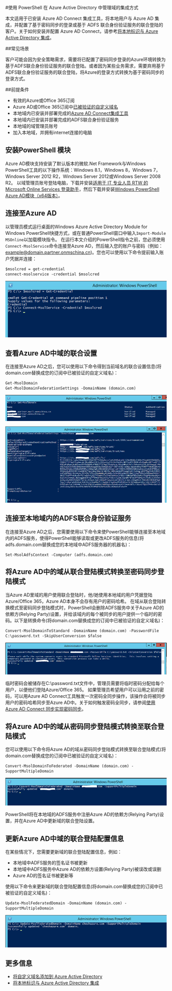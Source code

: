 
<properties 
	pageTitle="使用 PowerShell 在 Azure Active Directory 中管理域的集成方式" 
	description="" 
	services="Active Directory" 
	documentationCenter="" 
	authors=""
	manager="" 
	editor=""/>
<tags 
	ms.service="active-directory-aog"
	ms.date="" 
	wacn.date="08/31/2016"/>
#使用 PowerShell 在 Azure Active Directory 中管理域的集成方式

本文适用于已安装 Azure AD Connect 集成工具，将本地用户与 Azure AD 集成，并配置了基于密码同步的登录或基于 ADFS 联合身份验证服务的联合登陆的客户。关于如何安装并配置 Azure AD Connect，请参考[将本地标识与 Azure Active Directory 集成](https://www.azure.cn/documentation/articles/active-directory-aadconnect/#install-azure-ad-connect)。

##常见场景

客户可能会因为安全策略需求，需要将已配置了密码同步登录的Azure环境转换为基于ADFS联合身份验证服务的联合登陆。或者因为某些业务需求，需要弃用基于ADFS联合身份验证服务的联合登陆，将Azure的登录方式转换为基于密码同步的登录方式。

##前提条件

- 有效的Azure或Office 365订阅
- Azure AD或Office 365订阅中[已被验证的自定义域名](https://www.azure.cn/documentation/articles/active-directory-add-domain/)
- 本地域内已安装并部署完成的[Azure AD Connect集成工具](https://www.azure.cn/documentation/articles/active-directory-aadconnect/)
- 本地域内已安装并部署完成的ADFS联合身份验证服务
- 本地域的域管理员账号
- 加入本地域，并拥有internet连接的电脑

## 安装PowerShell 模块

Azure AD模块支持安装了默认版本的微软.Net Framework与Windows PowerShell工具的以下操作系统：Windows 8.1，Windows 8，Windows 7，Windows Server 2012 R2，Windows Server 2012或Windows Server 2008 R2。
以域管理员账号登陆电脑，下载并安装[适用于 IT 专业人员 RTW 的 Microsoft Online Services 登录助手](https://www.microsoft.com/zh-cn/download/details.aspx?id=41950)，然后下载并安装[Windows PowerShell Azure AD模块（x64版本）](http://go.microsoft.com/fwlink/p/?linkid=236297)。

## 连接至Azure AD

以管理员模式运行桌面的Windows Azure Active Directory Module for Windows PowerShell快捷方式，或在普通PowerShell窗口中输入`Import-Module MSOnline`以加载模块指令。
在运行本文介绍的PowerShell指令之前，您必须使用`Connect-MsolService`命令连接至Azure AD，然后输入您的账户与密码（例如：example@domain.partner.onmschina.cn)。您也可以使用以下命令提前输入账户凭据并连接：

	$msolcred = get-credential
	connect-msolservice -credential $msolcred

![](media/aog-active-directory-manage-domain-integrate/connect-msolService.png)

## 查看Azure AD中域的联合设置

在连接至Azure AD之后，您可以使用以下命令得到当前域名的联合设置信息(将domain.com替换成您的订阅中已被验证的自定义域名)：

	Get-MsolDomain
	Get-MsolDomainFederationSettings -DomainName (domain.com)

![](media/aog-active-directory-manage-domain-integrate/get-moldomain.png)

![](media/aog-active-directory-manage-domain-integrate/get-federation.png)



## 连接至本地域内的ADFS联合身份验证服务

在连接至Azure AD之后，您需要使用以下命令来使PowerShell能够连接至本地域内的ADFS服务，使得PowerShell能够读取或更改ADFS服务的信息(将adfs.domain.com替换成您的本地域中ADFS服务器的机器名)：

	Set-MsolAdfsContext -Computer (adfs.domain.com)

## 将Azure AD中的域从联合登陆模式转换至密码同步登陆模式

当Azure AD里域的用户使用联合登陆时，他/她使用本地域的用户凭据登陆Azure/Office 365，Azure AD本身不会存有用户的密码哈希。
在域从联合登陆转换模式至密码同步登陆模式时，PowerShell会删除ADFS服务中关于Azure AD的依赖方(Relying Party)设置，并给该域内的每个被同步的用户提供一个临时的密码。以下是转换命令(将domain.com替换成您的订阅中已被验证的自定义域名)：

	Convert-MsolDomainToStandard -DomainName (domain.com) -PasswordFile C:\password.txt -SkipUserConversion $false

![](media/aog-active-directory-manage-domain-integrate/convert.png)

临时密码会被储存在C:\password.txt文件中，管理员需要将临时密码分配给每个用户，以便他们登陆Azure/Office 365。
如果管理员希望用户可以沿用之前的密码，可以用Azure AD Connect工具触发一次密码全同步操作，该操作会将被同步用户的密码哈希同步至Azure AD中。关于如何触发密码全同步，请参阅[使用 Azure AD Connect 同步实现密码同步](https://www.azure.cn/documentation/articles/active-directory-aadconnectsync-implement-password-synchronization/)。

## 将Azure AD中的域从密码同步登陆模式转换至联合登陆模式

您可以使用以下命令将Azure AD的域从密码同步登陆模式转换至联合登陆模式(将domain.com替换成您的订阅中已被验证的自定义域名)：

	Convert-MsolDomainToFederated -DomainName (domain.com) -SupportMultipleDomain

![](media/aog-active-directory-manage-domain-integrate/Convert-MsolDomainToFederated.png)

PowerShell将在本地域的ADFS服务中注册Azure AD的依赖方(Relying Party)设置，并在Azure AD中更新域的联合登陆设置。

## 更新Azure AD中域的联合登陆配置信息

在某些情况下，您需要更新域的联合登陆配置信息，例如：

- 本地域中ADFS服务的签名证书被更新
- 本地域中ADFS服务中Azure AD的依赖方设置(Relying Party)被误改或误删
- Azure AD的签名证书被更新等

使用以下命令来更新域的联合登陆配置信息(将domain.com替换成您的订阅中已被验证的自定义域名)：

	Update-MsolFederatedDomain -DomainName (domain.com) -SupportMultipleDomain

![](media/aog-active-directory-manage-domain-integrate/update.png)

## 更多信息

- [将自定义域名添加到 Azure Active Directory](https://www.azure.cn/documentation/articles/active-directory-add-domain/)
- [将本地标识与 Azure Active Directory 集成](https://www.azure.cn/documentation/articles/active-directory-aadconnect/#install-azure-ad-connect)

